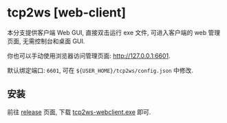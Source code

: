# tcp2ws [web-client]

本分支提供客户端 Web GUI, 直接双击运行 exe 文件, 可进入客户端的 web 管理页面, 无需控制台和桌面 GUI.

你也可以手动使用浏览器访问管理页面: http://127.0.0.1:6601.

默认绑定端口: `6601`, 可在 `${USER_HOME}/tcp2ws/config.json` 中修改.

## 安装

前往 [release](https://github.com/develon2015/tcp2ws/releases) 页面, 下载 [tcp2ws-webclient.exe](https://github.com/develon2015/tcp2ws/releases/download/2.0/tcp2ws-webclient.exe) 即可.
